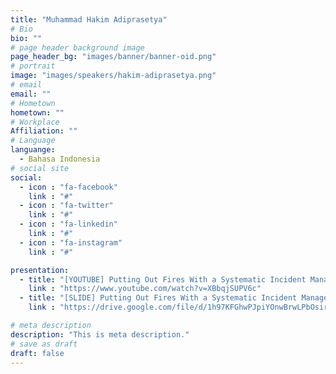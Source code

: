 ```yaml
---
title: "Muhammad Hakim Adiprasetya"
# Bio
bio: ""
# page header background image
page_header_bg: "images/banner/banner-oid.png"
# portrait
image: "images/speakers/hakim-adiprasetya.png"
# email
email: ""
# Hometown
hometown: ""
# Workplace
Affiliation: ""
# Language
languange:
  - Bahasa Indonesia
# social site
social:
  - icon : "fa-facebook"
    link : "#"
  - icon : "fa-twitter"
    link : "#"
  - icon : "fa-linkedin"
    link : "#"
  - icon : "fa-instagram"
    link : "#"

presentation:
  - title: "[YOUTUBE] Putting Out Fires With a Systematic Incident Management Process"
    link : "https://www.youtube.com/watch?v=XBbqjSUPV6c"
  - title: "[SLIDE] Putting Out Fires With a Systematic Incident Management Process"
    link : "https://drive.google.com/file/d/1h97KFGhwPJpiYOnwBrwLPbOsirfq_QJA/view?usp=drive_link"

# meta description
description: "This is meta description."
# save as draft
draft: false
---
```

